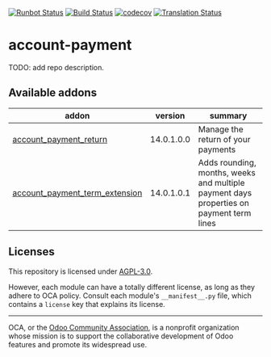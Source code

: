 [![Runbot Status](https://runbot.odoo-community.org/runbot/badge/flat/96/14.0.svg)](https://runbot.odoo-community.org/runbot/repo/github-com-oca-account-payment-96)
[![Build Status](https://travis-ci.com/OCA/account-payment.svg?branch=14.0)](https://travis-ci.com/OCA/account-payment)
[![codecov](https://codecov.io/gh/OCA/account-payment/branch/14.0/graph/badge.svg)](https://codecov.io/gh/OCA/account-payment)
[![Translation Status](https://translation.odoo-community.org/widgets/account-payment-14-0/-/svg-badge.svg)](https://translation.odoo-community.org/engage/account-payment-14-0/?utm_source=widget)

<!-- /!\ do not modify above this line -->

# account-payment

TODO: add repo description.

<!-- /!\ do not modify below this line -->

<!-- prettier-ignore-start -->

[//]: # (addons)

Available addons
----------------
addon | version | summary
--- | --- | ---
[account_payment_return](account_payment_return/) | 14.0.1.0.0 | Manage the return of your payments
[account_payment_term_extension](account_payment_term_extension/) | 14.0.1.0.1 | Adds rounding, months, weeks and multiple payment days properties on payment term lines

[//]: # (end addons)

<!-- prettier-ignore-end -->

## Licenses

This repository is licensed under [AGPL-3.0](LICENSE).

However, each module can have a totally different license, as long as they adhere to OCA
policy. Consult each module's `__manifest__.py` file, which contains a `license` key
that explains its license.

----

OCA, or the [Odoo Community Association](http://odoo-community.org/), is a nonprofit
organization whose mission is to support the collaborative development of Odoo features
and promote its widespread use.
